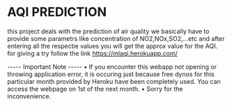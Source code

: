 # AQI PREDICTION
 
this project deals with the prediction of air quality 
we basically have to provide some parametrs like concentration
of NO2,NOx,SO2,...etc and after entering all the respectie values
you will get the approx value
for the AQI.
for giving a try follow the link https://mlaqi.herokuapp.com/



----- Important Note -----
• If you encounter this webapp not opening or throwing application error, it is occuring just because free dynos for this particular month provided by Heroku have been completely used. You can access the webpage on 1st of the next month.
• Sorry for the inconvenience.

